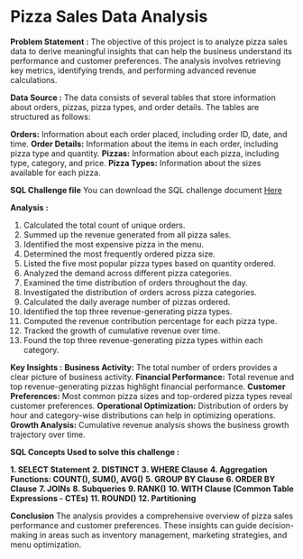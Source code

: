 # Pizza Sales Data Analysis 

**Problem Statement :**
The objective of this project is to analyze pizza sales data to derive meaningful insights that can help the business understand its performance and customer preferences. 
The analysis involves retrieving key metrics, identifying trends, and performing advanced revenue calculations.

**Data Source :**
The data consists of several tables that store information about orders, pizzas, pizza types, and order details. The tables are structured as follows:

**Orders:** Information about each order placed, including order ID, date, and time.
**Order Details:** Information about the items in each order, including pizza type and quantity.
**Pizzas:** Information about each pizza, including type, category, and price.
**Pizza Types:** Information about the sizes available for each pizza.

**SQL Challenge file**
You can download the SQL challenge document [Here](https://github.com/AmishaKakad2002/Pizza_Sales_SQL_Project/blob/main/Pizza%20Sales%20SQL%20Queries.pdf)

**Analysis :**
1. Calculated the total count of unique orders.
2. Summed up the revenue generated from all pizza sales.
3. Identified the most expensive pizza in the menu.
4. Determined the most frequently ordered pizza size.
5. Listed the five most popular pizza types based on quantity ordered.
6. Analyzed the demand across different pizza categories.
7. Examined the time distribution of orders throughout the day.
8. Investigated the distribution of orders across pizza categories.
9. Calculated the daily average number of pizzas ordered.
10. Identified the top three revenue-generating pizza types.
11. Computed the revenue contribution percentage for each pizza type.
12. Tracked the growth of cumulative revenue over time.
13. Found the top three revenue-generating pizza types within each category.

**Key Insights :**
**Business Activity:** 
The total number of orders provides a clear picture of business activity.
**Financial Performance:** 
Total revenue and top revenue-generating pizzas highlight financial performance.
**Customer Preferences:** Most common pizza sizes and top-ordered pizza types reveal customer preferences.
**Operational Optimization:** Distribution of orders by hour and category-wise distributions can help in optimizing operations.
**Growth Analysis:** Cumulative revenue analysis shows the business growth trajectory over time.

**SQL Concepts Used to solve this challenge :**

**1. SELECT Statement**
**2. DISTINCT**
**3. WHERE Clause**
**4. Aggregation Functions: COUNT(), SUM(), AVG()**
**5. GROUP BY Clause**
**6. ORDER BY Clause**
**7. JOINs**
**8. Subqueries**
**9. RANK()**
**10. WITH Clause (Common Table Expressions - CTEs)**
**11. ROUND()**
**12. Partitioning**

**Conclusion**
The analysis provides a comprehensive overview of pizza sales performance and customer preferences. 
These insights can guide decision-making in areas such as inventory management, marketing strategies, and menu optimization.
